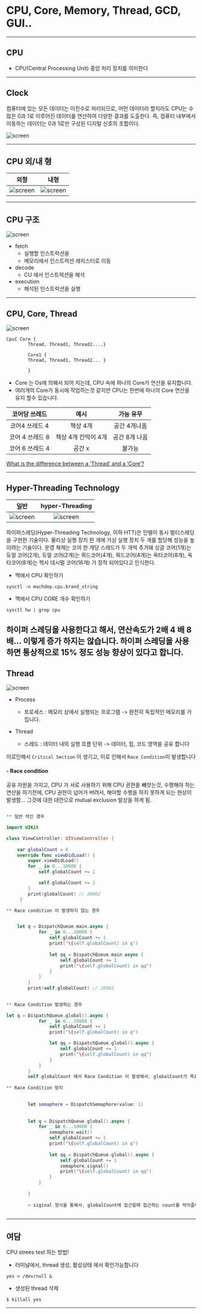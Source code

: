 # CPU, Core, Memory, Thread, GCD, GUI..

---

## CPU

- CPU(Central Processing Unit) 중앙 처리 장치를 의미한다

---

## Clock 
 
컴퓨터에 있는 모든 데이터는 이진수로 처리되므로, 어떤 데이터라 할지라도 CPU는 수많은 0과 1로 이루어진 데이터를 연산하여 다양한 결과를 도출한다. 즉, 컴퓨터 내부에서 이동하는 데이터는 0과 1로만 구성된 디지털 신호의 조합이다.

![screen](/study/image/CPU0.png)

---

## CPU 외/내 형 

| 외형 | 내형 |
| :---: | :---: | 
| ![screen](/study/image/CPU.png) | ![screen](/study/image/CPU-1.png) |


	


---

## CPU 구조

![screen](/study/image/CPU-2.png)

* fetch  <br>
	- 실행할 인스트럭션을 <br>
	- 메모리에서 인스트럭션 레지스터로 이동 <br>
* decode  <br>
	- CU 에서 인스트럭션을 해석<br>
* execution <br>
	- 해석된 인스트럭션을 실행 <br>


---

## CPU, Core, Thread

![screen](/study/image/CPU-3.png)

```
Cpu{ Core { 
		Thread, Thread1, Thread2....} 
		
		Core1 {
		Thread, Thread1, Thread2... }
		
		}
``` 

- Core 는 Os에 의해서 되어 지는데, CPU 속에 하나의 Core가 연산을 유지합니다. <br>
- 여러개의 Core가 동시에 작업하는것 같지만 CPU는 한번에 하나의 Core 연산을 유지 할수 있습니다. <br>


| 코어당 쓰레드 | 예시 | 가능 유무 |
| :---: | :---: | :---: |
| 코어4 쓰레드 4 | 책상 4개 | 공간 4개나옴 |
| 코어 4 쓰레드 8 | 책상 4개 칸막이 4개 | 공간 8개 나옴 |
| 코어 6 쓰레드 4 | 공간 x |  불가능 |



[What is the difference between a ‘Thread’ and a ‘Core’?](https://bitsum.com/tips-and-tweaks/what-is-the-difference-between-a-thread-and-a-core/)



---

## Hyper-Threading Technology


| 일반 | hyper-Threading |
| :---: | :---: | 
| ![screen](/study/image/CPU-4.png) | ![screen](/study/image/CPU-5.png) |


하이퍼스레딩(Hyper-Threading Technology, 이하 HTT)은 인텔이 동시 멀티스레딩을 구현한 기술이다. 물리상 실행 장치 한 개에 가상 실행 장치 두 개를 할당해 성능을 높이려는 기술이다. 운영 체제는 코어 한 개당 스레드가 두 개씩 추가돼 싱글 코어(1개)는 듀얼 코어(2개), 듀얼 코어(2개)는 쿼드코어(4개), 쿼드코어(4개)는 옥타코어(8개), 옥타코어(8개)는 헥사 데시멀 코어(16개) 가 장착 되어있다고 인식한다.


- 맥에서 CPU 확인하기 <br>

```
sysctl -n machdep.cpu.brand_string
```

- 맥에서 CPU CORE 개수 확인하기 <br>

```
sysctl hw | grep cpu
```

**하이퍼 스레딩을 사용한다고 해서, 연산속도가 2배 4 배 8배... 이렇게 증가 하지는 않습니다. 하이퍼 스레딩을 사용하면 통상적으로 15% 정도 성능 향상이 있다고 합니다.**
---

## Thread 

![screen](/study/image/CPU-7.png) 

* Process <br>
	- 프로세스 : 메모리 상에서 실행되는 프로그램 -> 완전히 독립적인 메모리를 가집니다.

* Thread <br>	
	- 스레드 : 데이터 내의 실행 흐름 단위 -> 데이터, 힙, 코드 영역을 공유 합니다 

이로인해서 `Critical Section` 이 생기고, 이로 인해서 `Race Condition`이 발생합니다

#### - Race condition

공유 자원을 가지고, CPU 가 서로 사용하기 위해 CPU 권한을 뺴앗는것, 수행해야 하는 연산을 하기전에, CPU 권한이 넘어가 버려서, 해야할 수행을 하지 못하게 되는 현상이 발생함... 그것에 대한 대안으로 mutual exclusion 발상을 하게 됨.

```swift

** 일반 적인 경우

import UIKit

class ViewController: UIViewController {
    
    var globalCount = 0
    override func viewDidLoad() {
        super.viewDidLoad()
        for _ in 0...10000 {
            self.globalCount += 1

            self.globalCount += 1
        }
        print(globalCount) // 20002
     }

** Race condition 이 발생하지 않는 경우 


	let q = DispatchQueue.main.async {
            for _ in 0...10000 {
                self.globalCount += 1
                print("\(self.globalCount) in q")
                
                let qq = DispatchQueue.main.async {
                    self.globalCount += 1
                    print("\(self.globalCount) in qq")
                }
            }
        }
        print(self.globalCount) // 20002
        

** Race Condition 발생하는 경우 

let q = DispatchQueue.global().async {
            for _ in 0...10000 {
                self.globalCount += 1
                print("\(self.globalCount) in q")

                let qq = DispatchQueue.global().async {
                    self.globalCount += 1
                    print("\(self.globalCount) in qq")
                }
            }
        }
        self.globalCount 에서 Race Condition 이 발생해서, globalCount가 목표값 까지 도달 하지 못함.
        
** Race Condition 방지

        
        let semaphore = DispatchSemaphore(value: 1)
        
        
        let q = DispatchQueue.global().async {
            for _ in 0...10000 {
                semaphore.wait()
                self.globalCount += 1
                print("\(self.globalCount) in q")
                
                let qq = DispatchQueue.global().async {
                    self.globalCount += 1
                    semaphore.signal()
                    print("\(self.globalCount) in qq")
                }
            }
            
        }
        
        > siginal 형식을 통해서, globalCount에 접근할때 접근하는 count를 막아줍니다
        
```

---

## 여담

CPU strees test 하는 방법!

- 터미널에서, thread 생성, 활성상태 에서 확인가능합니다

```
yes > /dev/null &
```

- 생성된 thread 삭제

```
$ killall yes
```
---




